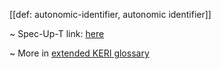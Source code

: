 [[def: autonomic-identifier, autonomic identifier]]

~ Spec-Up-T link: <a href='https://weboftrust.github.io/WOT-terms/docs/glossary/autonomic-identifier'>here</a>

~ More in <a href="https://weboftrust.github.io/WOT-terms/docs/glossary/autonomic-identifier">extended KERI glossary</a>
